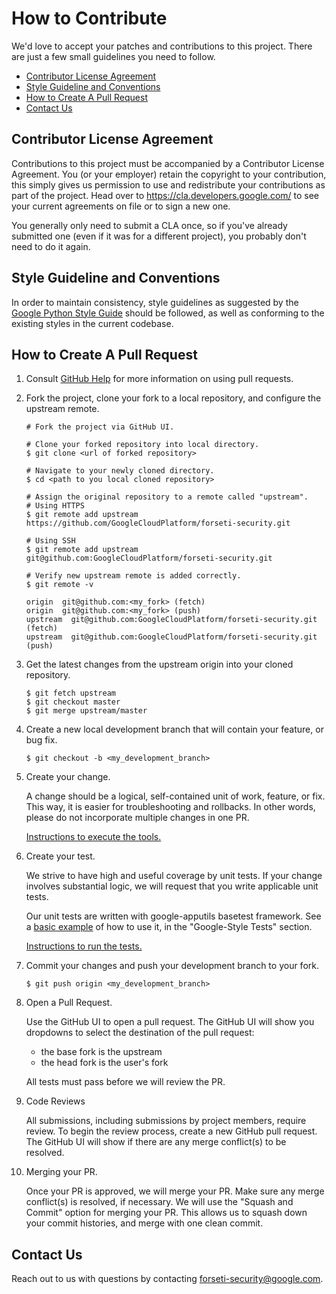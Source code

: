 # How to Contribute

We'd love to accept your patches and contributions to this project. There are
just a few small guidelines you need to follow.

* [Contributor License Agreement](#contributor-license-agreement)
* [Style Guideline and Conventions](#style-guideline-and-conventions)
* [How to Create A Pull Request](#how-to-create-a-pull-request)
* [Contact Us](#contact-us)

## Contributor License Agreement

Contributions to this project must be accompanied by a Contributor License
Agreement. You (or your employer) retain the copyright to your contribution,
this simply gives us permission to use and redistribute your contributions as
part of the project. Head over to <https://cla.developers.google.com/> to see
your current agreements on file or to sign a new one.

You generally only need to submit a CLA once, so if you've already submitted one
(even if it was for a different project), you probably don't need to do it
again.

## Style Guideline and Conventions

In order to maintain consistency, style guidelines as suggested by the
[Google Python Style Guide] should be followed, as well as conforming to
the existing styles in the current codebase.

## How to Create A Pull Request

1. Consult [GitHub Help] for more information on using pull requests.

2. Fork the project, clone your fork to a local repository, and configure
the upstream remote.

    ```
    # Fork the project via GitHub UI.

    # Clone your forked repository into local directory.
    $ git clone <url of forked repository>

    # Navigate to your newly cloned directory.
    $ cd <path to you local cloned repository>
    
    # Assign the original repository to a remote called "upstream".
    # Using HTTPS
    $ git remote add upstream https://github.com/GoogleCloudPlatform/forseti-security.git
    
    # Using SSH
    $ git remote add upstream git@github.com:GoogleCloudPlatform/forseti-security.git
    
    # Verify new upstream remote is added correctly.
    $ git remote -v
    
    origin  git@github.com:<my_fork> (fetch)
    origin  git@github.com:<my_fork> (push)
    upstream  git@github.com:GoogleCloudPlatform/forseti-security.git (fetch)
    upstream  git@github.com:GoogleCloudPlatform/forseti-security.git (push)
    ```

3. Get the latest changes from the upstream origin into your
cloned repository.

    ```
    $ git fetch upstream
    $ git checkout master
    $ git merge upstream/master
    ```

4. Create a new local development branch that will contain your feature,
or bug fix.

    ```
    $ git checkout -b <my_development_branch>
    ```

5. Create your change.

    A change should be a logical, self-contained unit of work, feature, or fix.
    This way, it is easier for troubleshooting and rollbacks.  In other words,
    please do not incorporate multiple changes in one PR.
    
    [Instructions to execute the tools.]

6. Create your test.

    We strive to have high and useful coverage by unit tests.  If your change
    involves substantial logic, we will request that you write applicable unit
    tests.
    
    Our unit tests are written with google-apputils basetest framework.
    See a [basic example] of how to use it, in the "Google-Style Tests" section.
    
    [Instructions to run the tests.]

7. Commit your changes and push your development branch to your fork.

    ```
    $ git push origin <my_development_branch>
    ```

8. Open a Pull Request.

    Use the GitHub UI to open a pull request.  The GitHub UI will show you
    dropdowns to select the destination of the pull request:
    * the base fork is the upstream
    * the head fork is the user's fork
    
    All tests must pass before we will review the PR.

9. Code Reviews

    All submissions, including submissions by project members, require review.
    To begin the review process, create a new GitHub pull request.  The GitHub UI
    will show if there are any merge conflict(s) to be resolved.

10. Merging your PR.

    Once your PR is approved, we will merge your PR.  Make sure any merge
    conflict(s) is resolved, if necessary.  We will use the "Squash and Commit"
    option for merging your PR.  This allows us to squash down your commit
    histories, and merge with one clean commit.

## Contact Us
Reach out to us with questions by contacting
[forseti-security@google.com].

[GitHub Help]: https://help.github.com/articles/about-pull-requests/
[Google Python Style Guide]: https://google.github.io/styleguide/pyguide.html
[Instructions to execute the tools.]: https://github.com/GoogleCloudPlatform/forseti-security/blob/master/google/cloud/security/README.md#execution
[basic example]: https://pypi.python.org/pypi/google-apputils
[Instructions to run the tests.]: https://github.com/GoogleCloudPlatform/forseti-security/blob/master/google/cloud/security/README.md#tests
[forseti-security@google.com]: mailto:forseti-security@google.com

